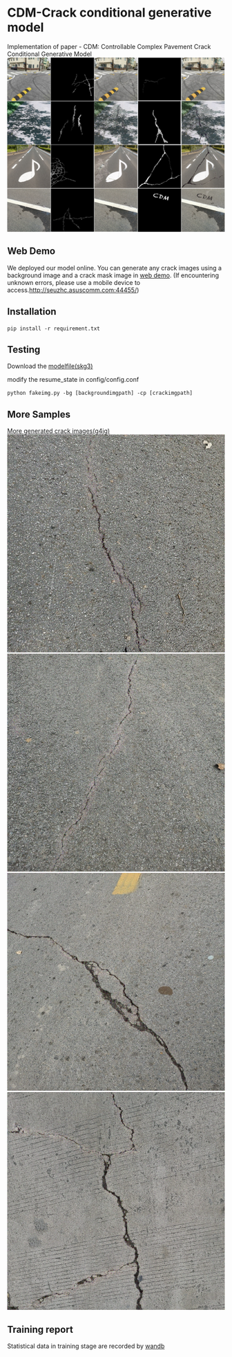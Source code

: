 # CDM-Crack conditional generative model
Implementation of paper - CDM: Controllable Complex Pavement Crack Conditional Generative Model
![](https://github.com/SEU-zhc/CDM/blob/main/samples/show.png)

## Web Demo
We deployed our model online.
You can generate any crack images using a background image and a crack mask image in [web demo](http://seuzhc.asuscomm.com:44455/). (If encountering unknown errors, please use a mobile device to access.http://seuzhc.asuscomm.com:44455/)

## Installation
```
pip install -r requirement.txt
```
## Testing
Download the [modelfile(skg3)](https://pan.baidu.com/s/1jEvf-uL49U2JxNAnEK0_6w) 

modify the resume_state in config/config.conf

```
python fakeimg.py -bg [backgroundimgpath] -cp [crackimgpath]
```


## More Samples
[More generated crack images(g4jg)](https://pan.baidu.com/s/17iiV2_PzxJae4nwbSjHBhw)
![](https://github.com/SEU-zhc/CDM/blob/main/samples/a.png)
![](https://github.com/SEU-zhc/CDM/blob/main/samples/b.png)
![](https://github.com/SEU-zhc/CDM/blob/main/samples/c.png)
![](https://github.com/SEU-zhc/CDM/blob/main/samples/d.png)

## Training report
Statistical data in training stage are recorded by [wandb](https://wandb.ai/seu_zhc/generate-crack/reports/CDM-training-report--VmlldzoyOTc4NzMw?accessToken=tflfroo4wy9ke894jx0icd1nd9ujd71n1zjdgbf1h7hvn4lyqh6lgyhzen2xeedu)
